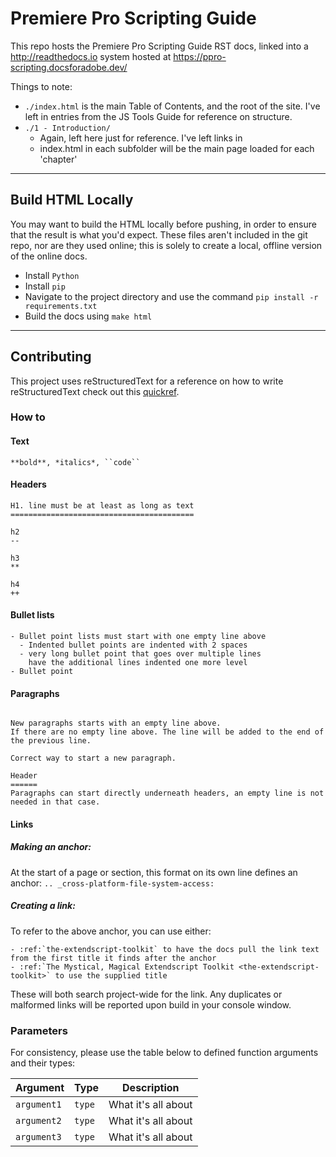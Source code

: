 # Premiere Pro Scripting Guide

This repo hosts the Premiere Pro Scripting Guide RST docs, linked into a http://readthedocs.io system hosted at https://ppro-scripting.docsforadobe.dev/

Things to note:

- `./index.html` is the main Table of Contents, and the root of the site. I've left in entries from the JS Tools Guide for reference on structure.
- `./1 - Introduction/`
	- Again, left here just for reference. I've left links in
	- index.html in each subfolder will be the main page loaded for each 'chapter'

---

## Build HTML Locally

You may want to build the HTML locally before pushing, in order to ensure that the result is what you'd expect. These files aren't included in the git repo, nor are they used online; this is solely to create a local, offline version of the online docs.

- Install ``Python``
- Install ``pip``
- Navigate to the project directory and use the command ``pip install -r requirements.txt``
- Build the docs using ``make html``

---

## Contributing

This project uses reStructuredText for a reference on how to write reStructuredText check out this [quickref](http://docutils.sourceforge.net/docs/user/rst/quickref.html).

### How to

#### Text

```
**bold**, *italics*, ``code``
```

#### Headers

```
H1. line must be at least as long as text
=========================================

h2
--

h3
**

h4
++
```

#### Bullet lists

```
- Bullet point lists must start with one empty line above
  - Indented bullet points are indented with 2 spaces
  - very long bullet point that goes over multiple lines
    have the additional lines indented one more level
- Bullet point
```

#### Paragraphs

```

New paragraphs starts with an empty line above.
If there are no empty line above. The line will be added to the end of the previous line.

Correct way to start a new paragraph.

Header
======
Paragraphs can start directly underneath headers, an empty line is not needed in that case.
```

#### Links

##### Making an anchor:

At the start of a page or section, this format on its own line defines an anchor: `.. _cross-platform-file-system-access:`

##### Creating a link:

To refer to the above anchor, you can use either:

```
- :ref:`the-extendscript-toolkit` to have the docs pull the link text from the first title it finds after the anchor
- :ref:`The Mystical, Magical Extendscript Toolkit <the-extendscript-toolkit>` to use the supplied title
```

These will both search project-wide for the link. Any duplicates or malformed links will be reported upon build in your console window.

### Parameters

For consistency, please use the table below to defined function arguments and their types:

|   Argument    |   Type   |     Description     |
| ------------- | -------- | ------------------- |
| ``argument1`` | ``type`` | What it's all about |
| ``argument2`` | ``type`` | What it's all about |
| ``argument3`` | ``type`` | What it's all about |


